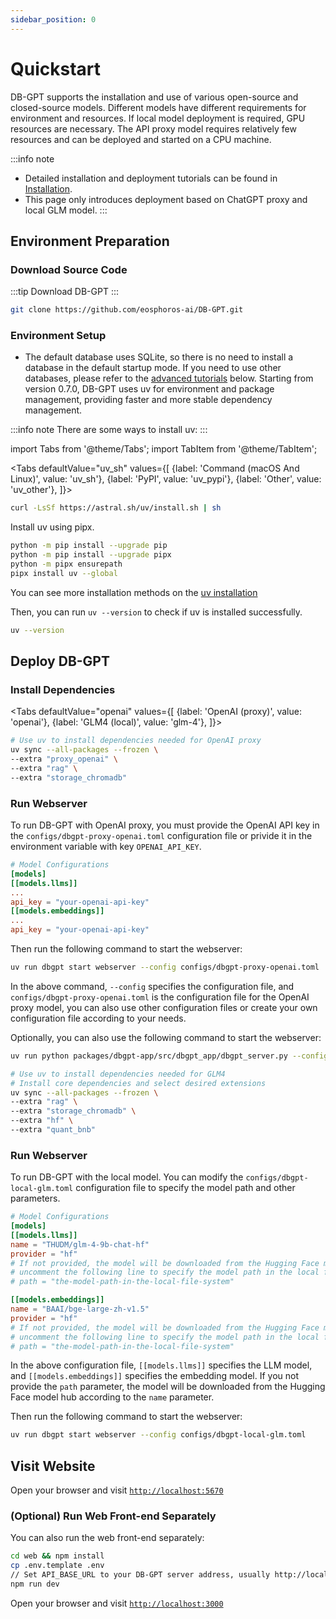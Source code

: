 ```yaml
---
sidebar_position: 0
---
```

# Quickstart

DB-GPT supports the installation and use of various open-source and closed-source models. Different models have different requirements for environment and resources. If local model deployment is required, GPU resources are necessary. The API proxy model requires relatively few resources and can be deployed and started on a CPU machine.

:::info note
- Detailed installation and deployment tutorials can be found in [Installation](./installation).
- This page only introduces deployment based on ChatGPT proxy and local GLM model.
:::

## Environment Preparation

### Download Source Code

:::tip
Download DB-GPT
:::

```bash
git clone https://github.com/eosphoros-ai/DB-GPT.git
```

### Environment Setup

- The default database uses SQLite, so there is no need to install a database in the 
default startup mode. If you need to use other databases, please refer to the [advanced tutorials](./application/advanced_tutorial/rag.md) below. 
Starting from version 0.7.0, DB-GPT uses uv for environment and package management, providing faster and more stable dependency management.


:::info note
There are some ways to install uv:
:::

import Tabs from '@theme/Tabs';
import TabItem from '@theme/TabItem';

<Tabs
  defaultValue="uv_sh"
  values={[
    {label: 'Command (macOS And Linux)', value: 'uv_sh'},
    {label: 'PyPI', value: 'uv_pypi'},
    {label: 'Other', value: 'uv_other'},
  ]}>
  <TabItem value="uv_sh" label="Command">
```bash
curl -LsSf https://astral.sh/uv/install.sh | sh
```
  </TabItem>

  <TabItem value="uv_pypi" label="Pypi">
Install uv using pipx.

```bash
python -m pip install --upgrade pip
python -m pip install --upgrade pipx
python -m pipx ensurepath
pipx install uv --global
```
  </TabItem>

  <TabItem value="uv_other" label="Other">

You can see more installation methods on the [uv installation](https://docs.astral.sh/uv/getting-started/installation/)
  </TabItem>

</Tabs>

Then, you can run `uv --version` to check if uv is installed successfully.

```bash
uv --version
```

## Deploy DB-GPT 

### Install Dependencies

<Tabs
  defaultValue="openai"
  values={[
    {label: 'OpenAI (proxy)', value: 'openai'},
    {label: 'GLM4 (local)', value: 'glm-4'},
  ]}>

  <TabItem value="openai" label="OpenAI(proxy)">

```bash
# Use uv to install dependencies needed for OpenAI proxy
uv sync --all-packages --frozen \
--extra "proxy_openai" \
--extra "rag" \
--extra "storage_chromadb"
```

### Run Webserver

To run DB-GPT with OpenAI proxy, you must provide the OpenAI API key in the `configs/dbgpt-proxy-openai.toml` configuration file or privide it in the environment variable with key `OPENAI_API_KEY`.

```toml
# Model Configurations
[models]
[[models.llms]]
...
api_key = "your-openai-api-key"
[[models.embeddings]]
...
api_key = "your-openai-api-key"
```

Then run the following command to start the webserver:

```bash
uv run dbgpt start webserver --config configs/dbgpt-proxy-openai.toml
```
In the above command, `--config` specifies the configuration file, and `configs/dbgpt-proxy-openai.toml` is the configuration file for the OpenAI proxy model, you can also use other configuration files or create your own configuration file according to your needs.

Optionally, you can also use the following command to start the webserver:
```bash
uv run python packages/dbgpt-app/src/dbgpt_app/dbgpt_server.py --config configs/dbgpt-proxy-openai.toml
```

  </TabItem>
  <TabItem value="glm-4" label="GLM4(local)">

```bash
# Use uv to install dependencies needed for GLM4
# Install core dependencies and select desired extensions
uv sync --all-packages --frozen \
--extra "rag" \
--extra "storage_chromadb" \
--extra "hf" \
--extra "quant_bnb"
```

### Run Webserver

To run DB-GPT with the local model. You can modify the `configs/dbgpt-local-glm.toml` configuration file to specify the model path and other parameters.

```toml
# Model Configurations
[models]
[[models.llms]]
name = "THUDM/glm-4-9b-chat-hf"
provider = "hf"
# If not provided, the model will be downloaded from the Hugging Face model hub
# uncomment the following line to specify the model path in the local file system
# path = "the-model-path-in-the-local-file-system"

[[models.embeddings]]
name = "BAAI/bge-large-zh-v1.5"
provider = "hf"
# If not provided, the model will be downloaded from the Hugging Face model hub
# uncomment the following line to specify the model path in the local file system
# path = "the-model-path-in-the-local-file-system"
```
In the above configuration file, `[[models.llms]]` specifies the LLM model, and `[[models.embeddings]]` specifies the embedding model. If you not provide the `path` parameter, the model will be downloaded from the Hugging Face model hub according to the `name` parameter.

Then run the following command to start the webserver:

```bash
uv run dbgpt start webserver --config configs/dbgpt-local-glm.toml
```

  </TabItem>
</Tabs>


## Visit Website

Open your browser and visit [`http://localhost:5670`](http://localhost:5670)

### (Optional) Run Web Front-end Separately

You can also run the web front-end separately:

```bash
cd web && npm install
cp .env.template .env
// Set API_BASE_URL to your DB-GPT server address, usually http://localhost:5670
npm run dev
```
Open your browser and visit [`http://localhost:3000`](http://localhost:3000)